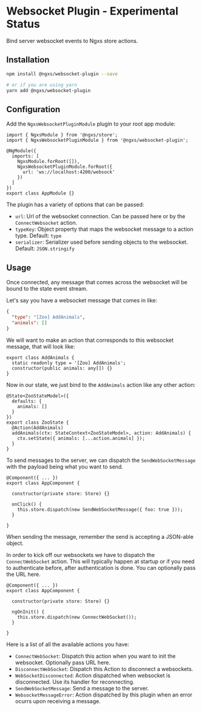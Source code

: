 # Websocket Plugin - Experimental Status
Bind server websocket events to Ngxs store actions.

## Installation
```bash
npm install @ngxs/websocket-plugin --save

# or if you are using yarn
yarn add @ngxs/websocket-plugin
```

## Configuration
Add the `NgxsWebsocketPluginModule` plugin to your root app module:

```TS
import { NgxsModule } from '@ngxs/store';
import { NgxsWebsocketPluginModule } from '@ngxs/websocket-plugin';

@NgModule({
  imports: [
    NgxsModule.forRoot([]),
    NgxsWebsocketPluginModule.forRoot({
      url: 'ws://localhost:4200/websock'
    })
  ]
})
export class AppModule {}
```

The plugin has a variety of options that can be passed:

- `url`: Url of the websocket connection. Can be passed here or by the `ConnectWebsocket` action.
- `typeKey`: Object property that maps the websocket message to a action type. Default: `type`
- `serializer`: Serializer used before sending objects to the websocket. Default: `JSON.stringify`

## Usage
Once connected, any message that comes across the websocket will be bound to the state event stream.

Let's say you have a websocket message that comes in like:

```json
{
  "type": "[Zoo] AddAnimals",
  "animals": []
}
```

We will want to make an action that corresponds to this websocket message, that will
look like:

```TS
export class AddAnimals {
  static readonly type = '[Zoo] AddAnimals';
  constructor(public animals: any[]) {}
}
```

Now in our state, we just bind to the `AddAnimals` action like any other 
action:

```TS
@State<ZooStateModel>({
  defaults: {
    animals: []
  }
})
export class ZooState {
  @Action(AddAnimals)
  addAnimals(ctx: StateContext<ZooStateModel>, action: AddAnimals) {
    ctx.setState({ animals: [...action.animals] });
  }
}
```

To send messages to the server, we can dispatch the `SendWebSocketMessage` with
the payload being what you want to send.

```TS
@Component({ ... })
export class AppComponent {

  constructor(private store: Store) {}

  onClick() {
    this.store.dispatch(new SendWebSocketMessage({ foo: true }));
  }

}
```

When sending the message, remember the send is accepting a JSON-able object.

In order to kick off our websockets we have to dispatch the `ConnectWebSocket`
action. This will typically happen at startup or if you need to authenticate
before, after authentication is done. You can optionally pass the URL here.

```TS
@Component({ ... })
export class AppComponent {

  constructor(private store: Store) {}

  ngOnInit() {
    this.store.dispatch(new ConnectWebSocket());
  }

}
```

Here is a list of all the available actions you have:

- `ConnectWebSocket`: Dispatch this action when you want to init the websocket. Optionally pass URL here.
- `DisconnectWebSocket`: Dispatch this Action to disconnect a websockets.
- `WebSocketDisconnected`: Action dispatched when websocket is disconnected. Use its handler for reconnecting.
- `SendWebSocketMessage`: Send a message to the server.
- `WebsocketMessageError`: Action dispatched by this plugin when an error ocurrs upon receiving a message.

